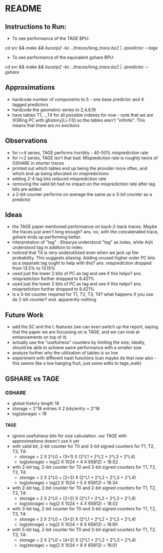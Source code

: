# README

## Instructions to Run:

- To see performance of the TAGE BPU:

_cd src &&
make && bunzip2 -kc ../traces/long\_trace.bz2 | ./predictor --tage_
- To see performance of the equivalent gshare BPU:

_cd src &&
make && bunzip2 -kc ../traces/long\_trace.bz2 | ./predictor --gshare_

## Approximations

- hardcode number of components to 5 - one base predictor and 4 tagged predictors
- hardcode the geometric series to 2,4,8,16
- have tables T1,...,T4 for all possible indexes for now - note that we are XORing PC with ghistory[Li-1:0] so the tables aren't "infinite". This means that there are no evictions 

## Observations
- for r=4 series, TAGE performs horribly - 40-50% misprediction rate
- for r=2 series, TAGE isn't that bad. Misprediction rate is roughly twice of GSHARE in shorter traces
- printed out which tables end up being the provider more often, and which end up being allocated on mispredictions
- adding 2-4 tag bits reduced misprediction rate
- removing the valid bit had no impact on the misprediction rate after tag bits are added
- a 2-bit counter performs on average the same as a 3-bit counter as a predictor

## Ideas
- the TAGE paper mentioned performance on back-2-back traces. Maybe the traces just aren't long enough? ans. no, with the concatenated trace, gshare ends up performing better.  
- interpretation of "tag" : Shaurya understood "tag" as index, while Arjit understood tag in addition to index
- noticed that T4 is very underutilized even when we jack up the probability. This suggests aliasing. Adding unused higher order PC bits as a separate tag ought to help with this? ans. misprediction dropped from 13.5% to 13.15%
- used just the lower 2 bits of PC as tag and see if this helps? ans. misprediction further dropped to 9.421%
- used just the lower 2 bits of PC as tag and see if this helps? ans. misprediction further dropped to 9.421%
- is a 3-bit counter required for T1, T2, T3, T4? what happens if you use da 2-bit counter? and. apparently nothing

## Future Work
- add the SC and the L features (we can even switch up the report, saying that the paper we are focussing on is TAGE, and we can look at enhancements on top of it)
- actually use the "usefulness" counters by limiting the size; ideally, should be able to achieve same performance with a smaller size
- analyze further why the utilization of tables is so low
- experiment with different hash functions (can maybe do that now also - this seems like a low hanging fruit, just some edits to tage\_walk) 


## GSHARE vs TAGE
### GSHARE
- global history length 18
- storage = 2^18 entries X 2 bits/entry = 2^18
- log(storage) = 19

#### TAGE
- ignore usefulness bits for size calculation. our TAGE with approximations doesn't use it yet
- with valid bit, 2-bit counter for T0 and 3-bit signed counters for T1, T2, T3, T4:
	- storage = 2 X 2^L0 + (3+1) X (2^L1 + 2^L2 + 2^L3 + 2^L4)
	- log(storage) = log(2 X 1024 + 4 X 65812) = 18.02
- with 2-bit tag, 2-bit counter for T0 and 3-bit signed counters for T1, T2, T3, T4:
	- storage = 2 X 2^L0 + (2+3) X (2^L1 + 2^L2 + 2^L3 + 2^L4)
	- log(storage) = log(2 X 1024 + 5 X 65812) = 18.34
- with 2-bit tag, 2-bit counter for T0 and 2-bit signed counters for T1, T2, T3, T4:
	- storage = 2 X 2^L0 + (2+2) X (2^L1 + 2^L2 + 2^L3 + 2^L4)
	- log(storage) = log(2 X 1024 + 4 X 65812) = 18.02
- with 3-bit tag, 2-bit counter for T0 and 3-bit signed counters for T1, T2, T3, T4:
	- storage = 2 X 2^L0 + (3+2) X (2^L1 + 2^L2 + 2^L3 + 2^L4)
	- log(storage) = log(2 X 1024 + 6 X 65812) = 18.60
- with 5-bit tag, 2-bit counter for T0 and 3-bit signed counters for T1, T2, T3, T4:
	- storage = 2 X 2^L0 + (4+2) X (2^L1 + 2^L2 + 2^L3 + 2^L4)
	- log(storage) = log(2 X 1024 + 8 X 65812) = 19.01
